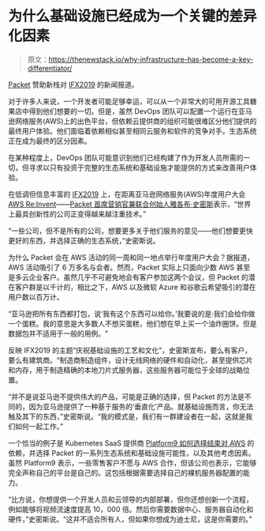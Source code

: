 # 为什么基础设施已经成为一个关键的差异化因素

> 原文：<https://thenewstack.io/why-infrastructure-has-become-a-key-differentiator/>

[Packet](https://www.packet.com/) 赞助新栈对 [IFX2019](https://www.eventbrite.com/e/ifx-2019-celebrating-the-craft-culture-of-infrastructure-registration-67894681821?aff=eemailordconf&utm_campaign=order_confirm&ref=eemailordconf&utm_medium=email&utm_source=eventbrite&utm_term=viewevent) 的新闻报道。

对于许多人来说，一个开发者可能足够幸运，可以从一个非常大的可用开源工具糖果店中得到他们想要的一切。但是，虽然 DevOps 团队可以配置一个运行在亚马逊网络服务(AWS)上的出色平台，但依赖云提供商的组织可能很难区分他们提供的最终用户体验。他们面临着依赖相似甚至相同云服务和软件的竞争对手。生态系统正在成为最终的区分因素。

在某种程度上，DevOps 团队可能意识到他们已经构建了作为开发人员所需的一切，但寻求以只有投资于完整的生态系统和基础设施才能提供的方式来改善用户体验。

在低调但信息丰富的 [IFX2019](https://www.eventbrite.com/e/ifx-2019-celebrating-the-craft-culture-of-infrastructure-registration-67894681821?aff=eemailordconf&utm_campaign=order_confirm&ref=eemailordconf&utm_medium=email&utm_source=eventbrite&utm_term=viewevent) 上，在距离亚马逊网络服务(AWS)年度用户大会[AWS Re:Invent](https://reinvent.awsevents.com/)——[Packet 首席营销官兼联合创始人雅各布·史密斯](https://www.packet.com/about/team/jacob-smith/)表示，“世界上最具创新性的公司正变得越来越注重技术。”

“一些公司，但不是所有的公司，想要更多关于他们服务的意见——他们想要更快更好的东西，并选择正确的生态系统，”史密斯说。

为什么 Packet 会在 AWS 活动的同一周和同一地点举行年度用户大会？据报道，AWS 活动吸引了 6 万多名与会者。然而，Packet 实际上只面向少数 AWS 甚至是多云企业客户。虽然几乎不可避免地会有客户参加这两个会议，但 Packet 的潜在客户群是以千计的，相比之下，AWS 以及微软 Azure 和谷歌云希望吸引的潜在用户数以百万计。

“亚马逊把所有东西都打包，说‘我有这个东西可以给你。’我要说的是:我们会给你做一个蛋糕。我的意思是大多数人不想买蛋糕，他们想在早上买一个油炸圈饼。但是数据包并不适用于一般的用例。"

反映 IFX2019 的主题“庆祝基础设施的工艺和文化”，史密斯宣布，要么有客户，要么有建筑商。“制造商制造组件，设计无线网络的硬件和自动化，甚至提供芯片和内存，用于制造精确的本地刀片式服务器，这些服务器可能位于全球的战略位置。

“并不是说亚马逊不提供伟大的产品，可能是正确的选择，但 Packet 的方法是不同的，因为亚马逊提供了一种基于服务的‘垂直化’产品。就基础设施而言，你无法触及其下的东西，”史密斯说。“我的模式是，我们有一群建设者在一起，这就是我们如何一起工作。”

一个恰当的例子是 Kubernetes SaaS 提供商 [Platform9 如何选择结束对 AWS](https://thenewstack.io/why-platform9-migrated-its-managed-kubernetes-service-to-packet-from-aws/) 的依赖，并选择 Packet 的一系列生态系统和基础设施可能性，以及其他考虑因素。虽然 Platform9 表示，一些零售客户不愿与 AWS 合作，但该公司也表示，它能够完全声称自己的平台是自己的。这包括根据需要选择自己的裸机服务器配置的能力。

“比方说，你想提供一个开发人员和云领导的内部部署，但你还想创新一个流程，例如能够将视频流速度提高 10，000 倍。然后你需要数据中心、服务器自动化和硬件，”史密斯说。“这并不适合所有人，但如果你想成为迪士尼，这是你需要的。”

<svg xmlns:xlink="http://www.w3.org/1999/xlink" viewBox="0 0 68 31" version="1.1"><title>Group</title> <desc>Created with Sketch.</desc></svg>